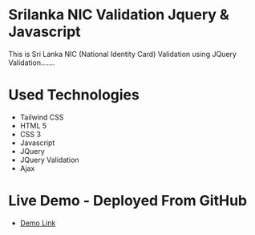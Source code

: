 # Srilanka NIC Validation Jquery & Javascript

This is Sri Lanka NIC (National Identity Card) Validation using JQuery Validation.......

# Used Technologies

- Tailwind CSS
- HTML 5
- CSS 3
- Javascript
- JQuery
- JQuery Validation
- Ajax

# Live Demo - Deployed From GitHub

- [Demo Link](https://mohamed-siraj.github.io/srilanka-nic-validation-jquery-javascript/)

